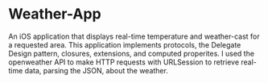 # Weather-App
 An iOS application that displays real-time temperature and weather-cast for a requested area. 
 This application implements protocols, the Delegate Design pattern, closures, extensions, and computed properites. 
 I used the openweather API to make HTTP requests with URLSession to retrieve real-time data, parsing the JSON, about the weather. 

